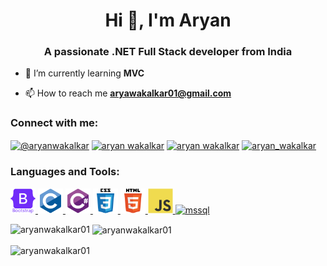 <h1 align="center">Hi 👋, I'm Aryan</h1>
<h3 align="center">A passionate .NET Full Stack developer from India</h3>


- 🌱 I’m currently learning **MVC**

- 📫 How to reach me **aryawakalkar01@gmail.com**

<h3 align="left">Connect with me:</h3>
<p align="left">
<a href="https://twitter.com/@aryanwakalkar" target="blank"><img align="center" src="https://raw.githubusercontent.com/rahuldkjain/github-profile-readme-generator/master/src/images/icons/Social/twitter.svg" alt="@aryanwakalkar" height="30" width="40" /></a>
<a href="https://linkedin.com/in/aryan wakalkar" target="blank"><img align="center" src="https://raw.githubusercontent.com/rahuldkjain/github-profile-readme-generator/master/src/images/icons/Social/linked-in-alt.svg" alt="aryan wakalkar" height="30" width="40" /></a>
<a href="https://fb.com/aryan wakalkar" target="blank"><img align="center" src="https://raw.githubusercontent.com/rahuldkjain/github-profile-readme-generator/master/src/images/icons/Social/facebook.svg" alt="aryan wakalkar" height="30" width="40" /></a>
<a href="https://instagram.com/aryan_wakalkar" target="blank"><img align="center" src="https://raw.githubusercontent.com/rahuldkjain/github-profile-readme-generator/master/src/images/icons/Social/instagram.svg" alt="aryan_wakalkar" height="30" width="40" /></a>
</p>

<h3 align="left">Languages and Tools:</h3>
<p align="left"> <a href="https://getbootstrap.com" target="_blank" rel="noreferrer"> <img src="https://raw.githubusercontent.com/devicons/devicon/master/icons/bootstrap/bootstrap-plain-wordmark.svg" alt="bootstrap" width="40" height="40"/> </a> <a href="https://www.cprogramming.com/" target="_blank" rel="noreferrer"> <img src="https://raw.githubusercontent.com/devicons/devicon/master/icons/c/c-original.svg" alt="c" width="40" height="40"/> </a> <a href="https://www.w3schools.com/cs/" target="_blank" rel="noreferrer"> <img src="https://raw.githubusercontent.com/devicons/devicon/master/icons/csharp/csharp-original.svg" alt="csharp" width="40" height="40"/> </a> <a href="https://www.w3schools.com/css/" target="_blank" rel="noreferrer"> <img src="https://raw.githubusercontent.com/devicons/devicon/master/icons/css3/css3-original-wordmark.svg" alt="css3" width="40" height="40"/> </a> <a href="https://www.w3.org/html/" target="_blank" rel="noreferrer"> <img src="https://raw.githubusercontent.com/devicons/devicon/master/icons/html5/html5-original-wordmark.svg" alt="html5" width="40" height="40"/> </a> <a href="https://developer.mozilla.org/en-US/docs/Web/JavaScript" target="_blank" rel="noreferrer"> <img src="https://raw.githubusercontent.com/devicons/devicon/master/icons/javascript/javascript-original.svg" alt="javascript" width="40" height="40"/> </a> <a href="https://www.microsoft.com/en-us/sql-server" target="_blank" rel="noreferrer"> <img src="https://www.svgrepo.com/show/303229/microsoft-sql-server-logo.svg" alt="mssql" width="40" height="40"/> </a> </p>

<p><img align="left" src="https://github-readme-stats.vercel.app/api/top-langs?username=aryanwakalkar01&show_icons=true&locale=en&layout=compact" alt="aryanwakalkar01" /></p>

<p>&nbsp;<img align="center" src="https://github-readme-stats.vercel.app/api?username=aryanwakalkar01&show_icons=true&locale=en" alt="aryanwakalkar01" /></p>

<p><img align="center" src="https://github-readme-streak-stats.herokuapp.com/?user=aryanwakalkar01&" alt="aryanwakalkar01" /></p>
